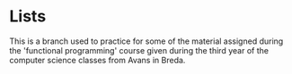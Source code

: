 # Lists
This is a branch used to practice for some of the material assigned during the 'functional programming' course
given during the third year of the computer science classes from Avans in Breda.